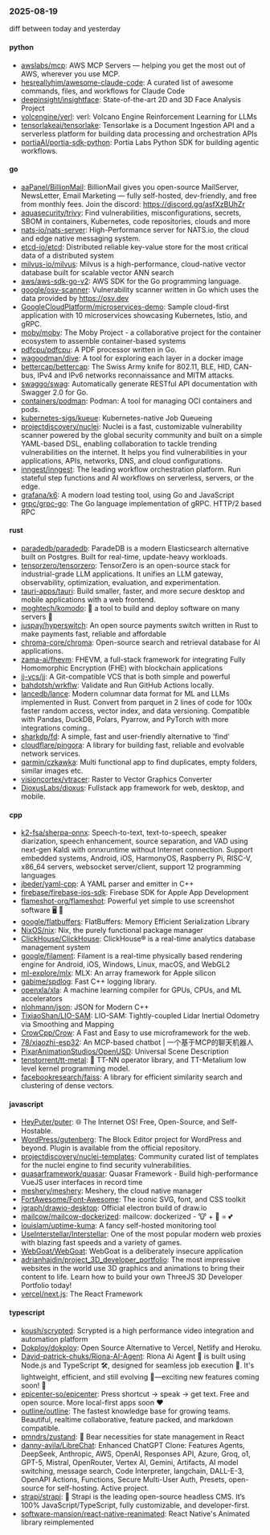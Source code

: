 ### 2025-08-19
diff between today and yesterday

#### python
* [awslabs/mcp](https://github.com/awslabs/mcp): AWS MCP Servers — helping you get the most out of AWS, wherever you use MCP.
* [hesreallyhim/awesome-claude-code](https://github.com/hesreallyhim/awesome-claude-code): A curated list of awesome commands, files, and workflows for Claude Code
* [deepinsight/insightface](https://github.com/deepinsight/insightface): State-of-the-art 2D and 3D Face Analysis Project
* [volcengine/verl](https://github.com/volcengine/verl): verl: Volcano Engine Reinforcement Learning for LLMs
* [tensorlakeai/tensorlake](https://github.com/tensorlakeai/tensorlake): Tensorlake is a Document Ingestion API and a serverless platform for building data processing and orchestration APIs
* [portiaAI/portia-sdk-python](https://github.com/portiaAI/portia-sdk-python): Portia Labs Python SDK for building agentic workflows.

#### go
* [aaPanel/BillionMail](https://github.com/aaPanel/BillionMail): BillionMail gives you open-source MailServer, NewsLetter, Email Marketing — fully self-hosted, dev-friendly, and free from monthly fees. Join the discord: https://discord.gg/asfXzBUhZr
* [aquasecurity/trivy](https://github.com/aquasecurity/trivy): Find vulnerabilities, misconfigurations, secrets, SBOM in containers, Kubernetes, code repositories, clouds and more
* [nats-io/nats-server](https://github.com/nats-io/nats-server): High-Performance server for NATS.io, the cloud and edge native messaging system.
* [etcd-io/etcd](https://github.com/etcd-io/etcd): Distributed reliable key-value store for the most critical data of a distributed system
* [milvus-io/milvus](https://github.com/milvus-io/milvus): Milvus is a high-performance, cloud-native vector database built for scalable vector ANN search
* [aws/aws-sdk-go-v2](https://github.com/aws/aws-sdk-go-v2): AWS SDK for the Go programming language.
* [google/osv-scanner](https://github.com/google/osv-scanner): Vulnerability scanner written in Go which uses the data provided by https://osv.dev
* [GoogleCloudPlatform/microservices-demo](https://github.com/GoogleCloudPlatform/microservices-demo): Sample cloud-first application with 10 microservices showcasing Kubernetes, Istio, and gRPC.
* [moby/moby](https://github.com/moby/moby): The Moby Project - a collaborative project for the container ecosystem to assemble container-based systems
* [pdfcpu/pdfcpu](https://github.com/pdfcpu/pdfcpu): A PDF processor written in Go.
* [wagoodman/dive](https://github.com/wagoodman/dive): A tool for exploring each layer in a docker image
* [bettercap/bettercap](https://github.com/bettercap/bettercap): The Swiss Army knife for 802.11, BLE, HID, CAN-bus, IPv4 and IPv6 networks reconnaissance and MITM attacks.
* [swaggo/swag](https://github.com/swaggo/swag): Automatically generate RESTful API documentation with Swagger 2.0 for Go.
* [containers/podman](https://github.com/containers/podman): Podman: A tool for managing OCI containers and pods.
* [kubernetes-sigs/kueue](https://github.com/kubernetes-sigs/kueue): Kubernetes-native Job Queueing
* [projectdiscovery/nuclei](https://github.com/projectdiscovery/nuclei): Nuclei is a fast, customizable vulnerability scanner powered by the global security community and built on a simple YAML-based DSL, enabling collaboration to tackle trending vulnerabilities on the internet. It helps you find vulnerabilities in your applications, APIs, networks, DNS, and cloud configurations.
* [inngest/inngest](https://github.com/inngest/inngest): The leading workflow orchestration platform. Run stateful step functions and AI workflows on serverless, servers, or the edge.
* [grafana/k6](https://github.com/grafana/k6): A modern load testing tool, using Go and JavaScript
* [grpc/grpc-go](https://github.com/grpc/grpc-go): The Go language implementation of gRPC. HTTP/2 based RPC

#### rust
* [paradedb/paradedb](https://github.com/paradedb/paradedb): ParadeDB is a modern Elasticsearch alternative built on Postgres. Built for real-time, update-heavy workloads.
* [tensorzero/tensorzero](https://github.com/tensorzero/tensorzero): TensorZero is an open-source stack for industrial-grade LLM applications. It unifies an LLM gateway, observability, optimization, evaluation, and experimentation.
* [tauri-apps/tauri](https://github.com/tauri-apps/tauri): Build smaller, faster, and more secure desktop and mobile applications with a web frontend.
* [moghtech/komodo](https://github.com/moghtech/komodo): 🦎 a tool to build and deploy software on many servers 🦎
* [juspay/hyperswitch](https://github.com/juspay/hyperswitch): An open source payments switch written in Rust to make payments fast, reliable and affordable
* [chroma-core/chroma](https://github.com/chroma-core/chroma): Open-source search and retrieval database for AI applications.
* [zama-ai/fhevm](https://github.com/zama-ai/fhevm): FHEVM, a full-stack framework for integrating Fully Homomorphic Encryption (FHE) with blockchain applications
* [jj-vcs/jj](https://github.com/jj-vcs/jj): A Git-compatible VCS that is both simple and powerful
* [bahdotsh/wrkflw](https://github.com/bahdotsh/wrkflw): Validate and Run GitHub Actions locally.
* [lancedb/lance](https://github.com/lancedb/lance): Modern columnar data format for ML and LLMs implemented in Rust. Convert from parquet in 2 lines of code for 100x faster random access, vector index, and data versioning. Compatible with Pandas, DuckDB, Polars, Pyarrow, and PyTorch with more integrations coming..
* [sharkdp/fd](https://github.com/sharkdp/fd): A simple, fast and user-friendly alternative to 'find'
* [cloudflare/pingora](https://github.com/cloudflare/pingora): A library for building fast, reliable and evolvable network services.
* [qarmin/czkawka](https://github.com/qarmin/czkawka): Multi functional app to find duplicates, empty folders, similar images etc.
* [visioncortex/vtracer](https://github.com/visioncortex/vtracer): Raster to Vector Graphics Converter
* [DioxusLabs/dioxus](https://github.com/DioxusLabs/dioxus): Fullstack app framework for web, desktop, and mobile.

#### cpp
* [k2-fsa/sherpa-onnx](https://github.com/k2-fsa/sherpa-onnx): Speech-to-text, text-to-speech, speaker diarization, speech enhancement, source separation, and VAD using next-gen Kaldi with onnxruntime without Internet connection. Support embedded systems, Android, iOS, HarmonyOS, Raspberry Pi, RISC-V, x86_64 servers, websocket server/client, support 12 programming languages
* [jbeder/yaml-cpp](https://github.com/jbeder/yaml-cpp): A YAML parser and emitter in C++
* [firebase/firebase-ios-sdk](https://github.com/firebase/firebase-ios-sdk): Firebase SDK for Apple App Development
* [flameshot-org/flameshot](https://github.com/flameshot-org/flameshot): Powerful yet simple to use screenshot software 🖥️ 📸
* [google/flatbuffers](https://github.com/google/flatbuffers): FlatBuffers: Memory Efficient Serialization Library
* [NixOS/nix](https://github.com/NixOS/nix): Nix, the purely functional package manager
* [ClickHouse/ClickHouse](https://github.com/ClickHouse/ClickHouse): ClickHouse® is a real-time analytics database management system
* [google/filament](https://github.com/google/filament): Filament is a real-time physically based rendering engine for Android, iOS, Windows, Linux, macOS, and WebGL2
* [ml-explore/mlx](https://github.com/ml-explore/mlx): MLX: An array framework for Apple silicon
* [gabime/spdlog](https://github.com/gabime/spdlog): Fast C++ logging library.
* [openxla/xla](https://github.com/openxla/xla): A machine learning compiler for GPUs, CPUs, and ML accelerators
* [nlohmann/json](https://github.com/nlohmann/json): JSON for Modern C++
* [TixiaoShan/LIO-SAM](https://github.com/TixiaoShan/LIO-SAM): LIO-SAM: Tightly-coupled Lidar Inertial Odometry via Smoothing and Mapping
* [CrowCpp/Crow](https://github.com/CrowCpp/Crow): A Fast and Easy to use microframework for the web.
* [78/xiaozhi-esp32](https://github.com/78/xiaozhi-esp32): An MCP-based chatbot | 一个基于MCP的聊天机器人
* [PixarAnimationStudios/OpenUSD](https://github.com/PixarAnimationStudios/OpenUSD): Universal Scene Description
* [tenstorrent/tt-metal](https://github.com/tenstorrent/tt-metal): 🤘 TT-NN operator library, and TT-Metalium low level kernel programming model.
* [facebookresearch/faiss](https://github.com/facebookresearch/faiss): A library for efficient similarity search and clustering of dense vectors.

#### javascript
* [HeyPuter/puter](https://github.com/HeyPuter/puter): 🌐 The Internet OS! Free, Open-Source, and Self-Hostable.
* [WordPress/gutenberg](https://github.com/WordPress/gutenberg): The Block Editor project for WordPress and beyond. Plugin is available from the official repository.
* [projectdiscovery/nuclei-templates](https://github.com/projectdiscovery/nuclei-templates): Community curated list of templates for the nuclei engine to find security vulnerabilities.
* [quasarframework/quasar](https://github.com/quasarframework/quasar): Quasar Framework - Build high-performance VueJS user interfaces in record time
* [meshery/meshery](https://github.com/meshery/meshery): Meshery, the cloud native manager
* [FortAwesome/Font-Awesome](https://github.com/FortAwesome/Font-Awesome): The iconic SVG, font, and CSS toolkit
* [jgraph/drawio-desktop](https://github.com/jgraph/drawio-desktop): Official electron build of draw.io
* [mailcow/mailcow-dockerized](https://github.com/mailcow/mailcow-dockerized): mailcow: dockerized - 🐮 + 🐋 = 💕
* [louislam/uptime-kuma](https://github.com/louislam/uptime-kuma): A fancy self-hosted monitoring tool
* [UseInterstellar/Interstellar](https://github.com/UseInterstellar/Interstellar): One of the most popular modern web proxies with blazing fast speeds and a variety of games.
* [WebGoat/WebGoat](https://github.com/WebGoat/WebGoat): WebGoat is a deliberately insecure application
* [adrianhajdin/project_3D_developer_portfolio](https://github.com/adrianhajdin/project_3D_developer_portfolio): The most impressive websites in the world use 3D graphics and animations to bring their content to life. Learn how to build your own ThreeJS 3D Developer Portfolio today!
* [vercel/next.js](https://github.com/vercel/next.js): The React Framework

#### typescript
* [koush/scrypted](https://github.com/koush/scrypted): Scrypted is a high performance video integration and automation platform
* [Dokploy/dokploy](https://github.com/Dokploy/dokploy): Open Source Alternative to Vercel, Netlify and Heroku.
* [David-patrick-chuks/Riona-AI-Agent](https://github.com/David-patrick-chuks/Riona-AI-Agent): Riona Ai Agent 🌸 is built using Node.js and TypeScript 🛠️, designed for seamless job execution 📸. It's lightweight, efficient, and still evolving 🚧—exciting new features coming soon! 🌟
* [epicenter-so/epicenter](https://github.com/epicenter-so/epicenter): Press shortcut → speak → get text. Free and open source. More local-first apps soon ❤️
* [outline/outline](https://github.com/outline/outline): The fastest knowledge base for growing teams. Beautiful, realtime collaborative, feature packed, and markdown compatible.
* [pmndrs/zustand](https://github.com/pmndrs/zustand): 🐻 Bear necessities for state management in React
* [danny-avila/LibreChat](https://github.com/danny-avila/LibreChat): Enhanced ChatGPT Clone: Features Agents, DeepSeek, Anthropic, AWS, OpenAI, Responses API, Azure, Groq, o1, GPT-5, Mistral, OpenRouter, Vertex AI, Gemini, Artifacts, AI model switching, message search, Code Interpreter, langchain, DALL-E-3, OpenAPI Actions, Functions, Secure Multi-User Auth, Presets, open-source for self-hosting. Active project.
* [strapi/strapi](https://github.com/strapi/strapi): 🚀 Strapi is the leading open-source headless CMS. It’s 100% JavaScript/TypeScript, fully customizable, and developer-first.
* [software-mansion/react-native-reanimated](https://github.com/software-mansion/react-native-reanimated): React Native's Animated library reimplemented
